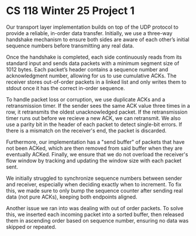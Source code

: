 # CS 118 Winter 25 Project 1
Our transport layer implementation builds on top of the UDP protocol to provide a reliable, in-order data transfer. Initially, we use a three-way handshake mechanism to ensure both sides are aware of each other’s initial sequence numbers before transmitting any real data.

Once the handshake is completed, each side continuously reads from its standard input and sends data packets with a minimum segment size of 1012 bytes. Each packet’s header contains a sequence number and acknowledgment number, allowing for us to use cumulative ACKs. The receiver stores out-of-order packets in a linked list and only writes them to stdout once it has the correct in-order sequence.

To handle packet loss or corruption, we use duplicate ACKs and a retransmission timer. If the sender sees the same ACK value three times in a row, it retransmits the oldest unacknowledged packet. If the retransmission timer runs out before we recieve a new ACK, we can retransmit. We also use a parity bit in the header of each packet to detect single-bit errors. If there is a mismatch on the receiver's end, the packet is discarded.

Furthermore, our implementation has a "send buffer" of packets that have not been ACKed, which are then removed from said buffer when they are eventually ACKed. Finally, we ensure that we do not overload the receiver's flow window by tracking and updating the window size with each packet sent.

We initially struggled to synchronize sequence numbers between sender and receiver, especially when deciding exactly when to increment. To fix this, we made sure to only bump the sequence counter after sending real data (not pure ACKs), keeping both endpoints aligned.

Another issue we ran into was dealing with out of order packets. To solve this, we inserted each incoming packet into a sorted buffer, then released them in ascending order based on sequence number, ensuring no data was skipped or repeated.

